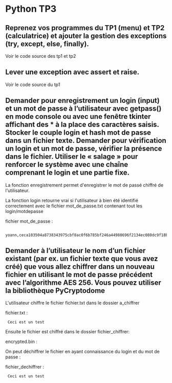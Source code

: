# Python TP3

## Reprenez vos programmes du TP1 (menu) et TP2 (calculatrice) et ajouter la gestion des exceptions (try, except, else, finally).

Voir le code source des tp1 et tp2

## Lever une exception avec assert et raise.

Voir le code source du tp1

## Demander pour enregistrement un login (input) et un mot de passe à l’utilisateur avec getpass() en mode console ou avec une fenêtre tkinter affichant des * à la place des caractères saisis. Stocker le couple login et hash mot de passe dans un fichier texte. Demander pour vérification un login et un mot de passe, vérifier la présence dans le fichier. Utiliser le « salage » pour renforcer le système avec une chaîne comprenant le login et une partie fixe.

La fonction enregistrement permet d'enregistrer le mot de passé chiffré de l'utilisateur.

La fonction login retourne vrai si l'utilisateur à bien été identifié correctement avec le fichier mot_de_passe.txt contenant tout les login/motdepasse

fichier mot_de_passe :

     yoann,ceca103504a8738343975cbf8ac0f6b785bf246a44988696f2134ec080dc9f18bb8e1d0d075099b2a9f5851ff48b34c944a92def38289879856686c240cd3b4b

## Demander à l’utilisateur le nom d’un fichier existant (par ex. un fichier texte que vous avez créé) que vous allez chiffrer dans un nouveau fichier en utilisant le mot de passe précédent avec l’algorithme AES 256. Vous pouvez utiliser la bibliothèque PyCryptodome

L'utilisateur chiffre le fichier fichier.txt dans le dossier a_chiffrer

fichier.txt :

     Ceci est un test
     
Ensuite le fichier est chiffré dans le dossier fichier_chiffrer:

encrypted.bin :
     
On peut déchiffrer le fichier en ayant connaissance du login et du mot de passe :

fichier_dechiffrer :

     Ceci est un test
     